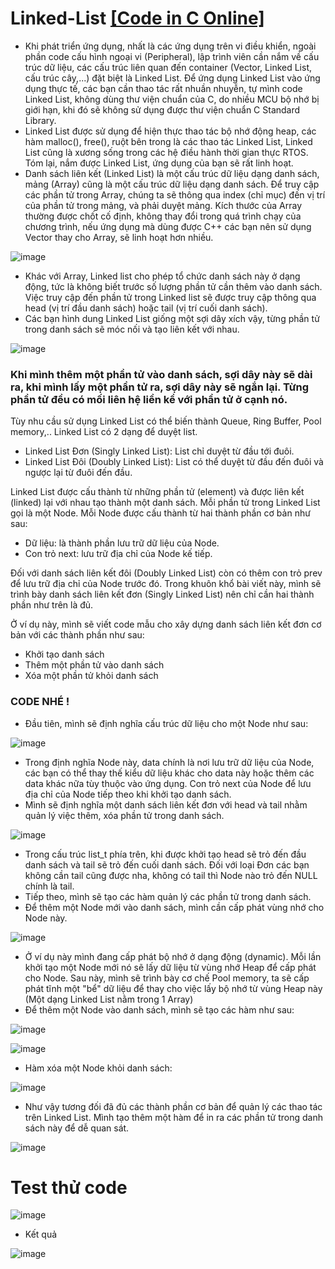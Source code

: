 # Linked-List     [[Code in C Online]](https://onlinegdb.com/wv1cExQ1G)
- Khi phát triển ứng dụng, nhất là các ứng dụng trên vi điều khiển, ngoài phần code cấu hình ngoại vi (Peripheral), lập trình viên cần nắm về cấu trúc dữ liệu, các cấu trúc liên quan đến container (Vector, Linked List, cấu trúc cây,...) đặt biệt là Linked List. Để ứng dụng Linked List vào ứng dụng thực tế, các bạn cần thao tác rất nhuần nhuyễn, tự mình code Linked List, không dùng thư viện chuẩn của C, do nhiều MCU bộ nhớ bị giới hạn, khi đó sẽ không sử dụng được thư viện chuẩn C Standard Library.
- Linked List được sử dụng để hiện thực thao tác bộ nhớ động heap, các hàm malloc(), free(), ruột bên trong là các thao tác Linked List, Linked List cũng là xương sống trong các hệ điều hành thời gian thực RTOS. Tóm lại, nắm được Linked List, ứng dụng của bạn sẽ rất linh hoạt.
- Danh sách liên kết (Linked List) là một cấu trúc dữ liệu dạng danh sách, mảng (Array) cũng là một cấu trúc dữ liệu dạng danh sách. Để truy cập các phần tử trong Array, chúng ta sẽ thông qua index (chỉ mục) đến vị trí của phần tử trong mảng, và phải duyệt mảng. Kích thước của Array thường được chốt cố định, không thay đổi trong quá trình chạy của chương trình, nếu ứng dụng mà dùng được C++ các bạn nên sử dụng Vector thay cho Array, sẽ linh hoạt hơn nhiều.

![image](https://github.com/user-attachments/assets/179746ad-c179-413d-a467-bbf3e17a7a02)
- Khác với Array, Linked list cho phép tổ chức danh sách này ở dạng động, tức là không biết trước số lượng phần tử cần thêm vào danh sách. Việc truy cập đến phần tử trong Linked list sẽ được truy cập thông qua head (vị trí đầu danh sách) hoặc tail (vị trí cuối danh sách).
- Các bạn hình dung Linked List giống một sợi dây xích vậy, từng phần tử trong danh sách sẽ móc nối và tạo liên kết với nhau.

![image](https://github.com/user-attachments/assets/fd203697-9627-4e8a-b2de-8510c46b049b)
### Khi mình thêm một phần tử vào danh sách, sợi dây này sẽ dài ra, khi mình lấy một phần tử ra, sợi dây này sẽ ngắn lại. Từng phần tử đều có mối liên hệ liền kề với phần tử ở cạnh nó.
Tùy nhu cầu sử dụng Linked List có thể biến thành Queue, Ring Buffer, Pool memory,.. Linked List có 2 dạng để duyệt list.
- Linked List Đơn (Singly Linked List): List chỉ duyệt từ đầu tới đuôi.
- Linked List Đôi (Doubly Linked List): List có thể duyệt từ đầu đến đuôi và ngược lại từ đuôi đến đầu.


Linked List được cấu thành từ những phần tử (element) và được liên kết (linked) lại với nhau tạo thành một danh sách. Mỗi phần tử trong Linked List gọi là một Node. Mỗi Node được cấu thành từ hai thành phần cơ bản như sau:
- Dữ liệu: là thành phần lưu trữ dữ liệu của Node.
- Con trỏ next: lưu trữ địa chỉ của Node kế tiếp.


Đối với danh sách liên kết đôi (Doubly Linked List) còn có thêm con trỏ prev để lưu trữ địa chỉ của Node trước đó. Trong khuôn khổ bài viết này, mình sẽ trình bày danh sách liên kết đơn (Singly Linked List) nên chỉ cần hai thành phần như trên là đủ.

Ở ví dụ này, mình sẽ viết code mẫu cho xây dựng danh sách liên kết đơn cơ bản với các thành phần như sau:
- Khởi tạo danh sách
- Thêm một phần tử vào danh sách
- Xóa một phần tử khỏi danh sách

### CODE NHÉ !
- Đầu tiên, mình sẽ định nghĩa cấu trúc dữ liệu cho một Node như sau:

![image](https://github.com/user-attachments/assets/22a42897-334c-4068-aa59-6088d9ac0292)
- Trong định nghĩa Node này, data chính là nơi lưu trữ dữ liệu của Node, các bạn có thể thay thế kiểu dữ liệu khác cho data này hoặc thêm các data khác nữa tùy thuộc vào ứng dụng. Con trỏ next của Node để lưu địa chỉ của Node tiếp theo khi khởi tạo danh sách.
- Mình sẽ định nghĩa một danh sách liên kết đơn với head và tail nhằm quản lý việc thêm, xóa phần tử trong danh sách.

![image](https://github.com/user-attachments/assets/efc5fb7e-89db-4ee5-abe2-930552d8066a)
- Trong cấu trúc list_t phía trên, khi được khởi tạo head sẽ trỏ đến đầu danh sách và tail sẽ trỏ đến cuối danh sách. Đối với loại Đơn các bạn không cần tail cũng được nha, không có tail thì Node nào trỏ đến NULL chính là tail. 
- Tiếp theo, mình sẽ tạo các hàm quản lý các phần tử trong danh sách. 
- Để thêm một Node mới vào danh sách, mình cần cấp phát vùng nhớ cho Node này.

![image](https://github.com/user-attachments/assets/752e9300-1b2b-4d29-948b-c4bf21218757)
- Ở ví dụ này mình đang cấp phát bộ nhớ ở dạng động (dynamic). Mỗi lần khởi tạo một Node mới nó sẽ lấy dữ liệu từ vùng nhớ Heap để cấp phát cho Node. Sau này, mình sẽ trình bày cơ chế Pool memory, ta sẽ cấp phát tĩnh một "bể" dữ liệu để thay cho việc lấy bộ nhớ từ vùng Heap này (Một dạng Linked List nằm trong 1 Array)
- Để thêm một Node vào danh sách, mình sẽ tạo các hàm như sau:

![image](https://github.com/user-attachments/assets/b99cd259-1517-40fa-88d5-40d48616ff05)

![image](https://github.com/user-attachments/assets/bb4ecacd-c772-43cc-8bcd-02b220167438)
- Hàm xóa một Node khỏi danh sách:
  
![image](https://github.com/user-attachments/assets/ad0ae2e2-7e93-4305-abca-268831da9eac)
- Như vậy tương đối đã đủ các thành phần cơ bản để quản lý các thao tác trên Linked List. Mình tạo thêm một hàm để in ra các phần tử trong danh sách này để dễ quan sát.
  
![image](https://github.com/user-attachments/assets/e5007393-331c-419a-9f02-243efa9b70c6)

# Test thử code
![image](https://github.com/user-attachments/assets/29a0154c-c9b5-4cf0-a582-1074865987ff)
- Kết quả
  
![image](https://github.com/user-attachments/assets/fd38ae9e-b6db-4839-8c9c-add0fb8c27fd)













